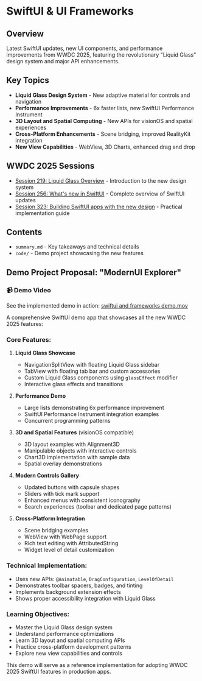 # SwiftUI & UI Frameworks

## Overview
Latest SwiftUI updates, new UI components, and performance improvements from WWDC 2025, featuring the revolutionary "Liquid Glass" design system and major API enhancements.

## Key Topics
- **Liquid Glass Design System** - New adaptive material for controls and navigation
- **Performance Improvements** - 6x faster lists, new SwiftUI Performance Instrument
- **3D Layout and Spatial Computing** - New APIs for visionOS and spatial experiences
- **Cross-Platform Enhancements** - Scene bridging, improved RealityKit integration
- **New View Capabilities** - WebView, 3D Charts, enhanced drag and drop

## WWDC 2025 Sessions
- [Session 219: Liquid Glass Overview](https://developer.apple.com/videos/play/wwdc2025/219/) - Introduction to the new design system
- [Session 256: What's new in SwiftUI](https://developer.apple.com/videos/play/wwdc2025/256/) - Complete overview of SwiftUI updates
- [Session 323: Building SwiftUI apps with the new design](https://developer.apple.com/videos/play/wwdc2025/323/) - Practical implementation guide

## Contents
- `summary.md` - Key takeaways and technical details
- `code/` - Demo project showcasing the new features

## Demo Project Proposal: "ModernUI Explorer"

### 📹 Demo Video
See the implemented demo in action: [swiftui and frameworks demo.mov](swiftui%20and%20frameworks%20demo.mov)

A comprehensive SwiftUI demo app that showcases all the new WWDC 2025 features:

### Core Features:
1. **Liquid Glass Showcase**
   - NavigationSplitView with floating Liquid Glass sidebar
   - TabView with floating tab bar and custom accessories
   - Custom Liquid Glass components using `glassEffect` modifier
   - Interactive glass effects and transitions

2. **Performance Demo**
   - Large lists demonstrating 6x performance improvement
   - SwiftUI Performance Instrument integration examples
   - Concurrent programming patterns

3. **3D and Spatial Features** (visionOS compatible)
   - 3D layout examples with Alignment3D
   - Manipulable objects with interactive controls
   - Chart3D implementation with sample data
   - Spatial overlay demonstrations

4. **Modern Controls Gallery**
   - Updated buttons with capsule shapes
   - Sliders with tick mark support
   - Enhanced menus with consistent iconography
   - Search experiences (toolbar and dedicated page patterns)

5. **Cross-Platform Integration**
   - Scene bridging examples
   - WebView with WebPage support
   - Rich text editing with AttributedString
   - Widget level of detail customization

### Technical Implementation:
- Uses new APIs: `@Animatable`, `DragConfiguration`, `LevelOfDetail`
- Demonstrates toolbar spacers, badges, and tinting
- Implements background extension effects
- Shows proper accessibility integration with Liquid Glass

### Learning Objectives:
- Master the Liquid Glass design system
- Understand performance optimizations
- Learn 3D layout and spatial computing APIs
- Practice cross-platform development patterns
- Explore new view capabilities and controls

This demo will serve as a reference implementation for adopting WWDC 2025 SwiftUI features in production apps.
